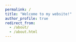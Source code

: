```yaml
---
permalink: /
title: "Welcome to my website!"
author_profile: true
redirect_from: 
  - /about/
  - /about.html
---
```



